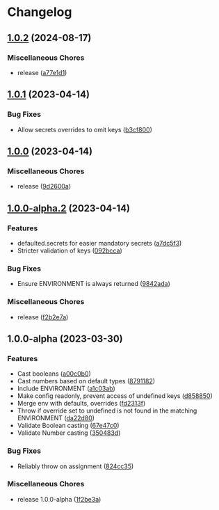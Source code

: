 # Changelog

## [1.0.2](https://github.com/alecperkins/defaulted/compare/v1.0.1...v1.0.2) (2024-08-17)


### Miscellaneous Chores

* release ([a77e1d1](https://github.com/alecperkins/defaulted/commit/a77e1d1a267eacfbe65b366081aaadb2fc3a4d69))

## [1.0.1](https://github.com/alecperkins/defaulted/compare/v1.0.0...v1.0.1) (2023-04-14)


### Bug Fixes

* Allow secrets overrides to omit keys ([b3cf800](https://github.com/alecperkins/defaulted/commit/b3cf800b3673924c1f7adc023acb3282fbc5f572))

## [1.0.0](https://github.com/alecperkins/defaulted/compare/v1.0.0-alpha.2...v1.0.0) (2023-04-14)


### Miscellaneous Chores

* release ([9d2600a](https://github.com/alecperkins/defaulted/commit/9d2600a48e2f6c3980eddecbedbebc5b78030521))

## [1.0.0-alpha.2](https://github.com/alecperkins/defaulted/compare/v1.0.0-alpha...v1.0.0-alpha.2) (2023-04-14)


### Features

* defaulted.secrets for easier mandatory secrets ([a7dc5f3](https://github.com/alecperkins/defaulted/commit/a7dc5f32338090d6c56fc8c832cf98cafd5468ce))
* Stricter validation of keys ([092bcca](https://github.com/alecperkins/defaulted/commit/092bcca8200d8ed11a670eb64550521c21fef7a6))


### Bug Fixes

* Ensure ENVIRONMENT is always returned ([9842ada](https://github.com/alecperkins/defaulted/commit/9842ada4ee74bee4d69709eea94b321350f79ab6))


### Miscellaneous Chores

* release ([f2b2e7a](https://github.com/alecperkins/defaulted/commit/f2b2e7a45f5b73240681632b0b1415a7141aa808))

## 1.0.0-alpha (2023-03-30)


### Features

* Cast booleans ([a00c0b0](https://github.com/alecperkins/defaulted/commit/a00c0b0095706e4436e2122abd8e7774dd027737))
* Cast numbers based on default types ([8791182](https://github.com/alecperkins/defaulted/commit/879118236740a708c4ae12f890939e9adb1c8499))
* Include ENVIRONMENT ([a1c03ab](https://github.com/alecperkins/defaulted/commit/a1c03abc712912268b0558f118f0e509e311334c))
* Make config readonly, prevent access of undefined keys ([d858850](https://github.com/alecperkins/defaulted/commit/d858850ea888f3c0b15b5a59d42ac4bbb4fdbc46))
* Merge env with defaults, overrides ([fd2313f](https://github.com/alecperkins/defaulted/commit/fd2313fa4c6189b25812aa909142682bfaf4ac83))
* Throw if override set to undefined is not found in the matching ENVIRONMENT ([da22d80](https://github.com/alecperkins/defaulted/commit/da22d807c5b194afd70ea9296e1c60e53782e52c))
* Validate Boolean casting ([67e47c0](https://github.com/alecperkins/defaulted/commit/67e47c00d2163540c34998fceb16692cb697c33e))
* Validate Number casting ([350483d](https://github.com/alecperkins/defaulted/commit/350483d531b114ed99fb162e563119058bca54d5))


### Bug Fixes

* Reliably throw on assignment ([824cc35](https://github.com/alecperkins/defaulted/commit/824cc351d3c92260aab275d34da208b713b04a59))


### Miscellaneous Chores

* release 1.0.0-alpha ([1f2be3a](https://github.com/alecperkins/defaulted/commit/1f2be3a8c8f01812658bcaac28817ada0f08cdd7))
